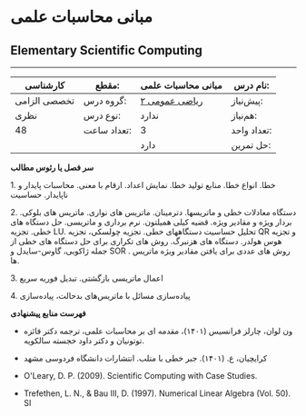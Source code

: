 # مبانی محاسبات علمی
## Elementary Scientific Computing
_______________________________________________________________________________
| کارشناسی     | مقطع:       | مبانی محاسبات علمی                      | نام درس:    |
| ------------ | ----------- | --------------------------------------- | ----------- |
| تخصصی الزامی | گروه درس:   | [ریاضی عمومی ۲](../base/Calculus-II.md) | پیش‌نیاز:   |
| نظری         | نوع درس:    | ندارد                                   | هم‌نیاز:    |
| 48           | تعداد ساعت: | 3                                       | تعداد واحد: |
|              |             |  دارد                                   | حل تمرین:   |

**سر فصل یا رئوس مطالب**

1\.	خطا. انواع خطا. منابع تولید خطا. نمایش اعداد. ارقام با معنی. محاسبات پایدار و ناپایدار. حساسیت

2\.	دستگاه معادلات خطی و ماتریسها. دترمینان. ماتریس های نواری. ماتریس های بلوکی. بردار ویژه و مقادیر ویژه. قضیه کیلی همیلتون. نرم برداری و ماتریسی. حل دستگاه های خطی. تجزیه LU. تحلیل حساسیت دستگاههای خطی. تجزیه چولسکی، تجزیه QR و تجزیه هوس هولدر. دستگاه های هزنبرگ. روش های تکراری برای حل دستگاه های خطی از جمله ژاکوبی، گاوس-سایدل و SOR . روش های عددی برای یافتن مقادیر ویژه ماتریس ها. 

3\.	اعمال ماتریسی بازگشتی. تبدیل فوریه سریع

4\.	پیاده‌سازی مسائل با ماتریس‌های بدحالت، پیاده‌سازی


**فهرست منابع پیشنهادی**


- ون لوان، چارلز فرانسیس (۱۴۰۱)،  مقدمه ای بر محاسبات علمی، ترجمه دکتر فائزه توتونیان و دکتر داود خجسته سالکویه.

- کرایچیان، ع. (۱۴۰۱). جبر خطی با متلب. انتشارات دانشگاه فردوسی مشهد

- O'Leary, D. P. (2009). Scientific Computing with Case Studies.

- Trefethen, L. N., & Bau III, D. (1997). Numerical Linear Algebra (Vol. 50). SI
